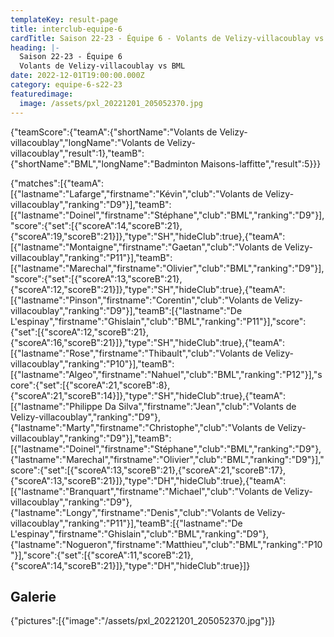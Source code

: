 ```yaml
---
templateKey: result-page
title: interclub-equipe-6
cardTitle: Saison 22-23 - Équipe 6 - Volants de Velizy-villacoublay vs BML
heading: |-
  Saison 22-23 - Équipe 6
  Volants de Velizy-villacoublay vs BML
date: 2022-12-01T19:00:00.000Z
category: equipe-6-s22-23
featuredimage:
  image: /assets/pxl_20221201_205052370.jpg
---
```

<teamscoreboard>{"teamScore":{"teamA":{"shortName":"Volants de Velizy-villacoublay","longName":"Volants de Velizy-villacoublay","result":1},"teamB":{"shortName":"BML","longName":"Badminton Maisons-laffitte","result":5}}}</teamscoreboard>

<scoreboard>{"matches":[{"teamA":[{"lastname":"Lafarge","firstname":"Kévin","club":"Volants de Velizy-villacoublay","ranking":"D9"}],"teamB":[{"lastname":"Doinel","firstname":"Stéphane","club":"BML","ranking":"D9"}],"score":{"set":[{"scoreA":14,"scoreB":21},{"scoreA":19,"scoreB":21}]},"type":"SH","hideClub":true},{"teamA":[{"lastname":"Montaigne","firstname":"Gaetan","club":"Volants de Velizy-villacoublay","ranking":"P11"}],"teamB":[{"lastname":"Marechal","firstname":"Olivier","club":"BML","ranking":"D9"}],"score":{"set":[{"scoreA":13,"scoreB":21},{"scoreA":12,"scoreB":21}]},"type":"SH","hideClub":true},{"teamA":[{"lastname":"Pinson","firstname":"Corentin","club":"Volants de Velizy-villacoublay","ranking":"D9"}],"teamB":[{"lastname":"De L'espinay","firstname":"Ghislain","club":"BML","ranking":"P11"}],"score":{"set":[{"scoreA":12,"scoreB":21},{"scoreA":16,"scoreB":21}]},"type":"SH","hideClub":true},{"teamA":[{"lastname":"Rose","firstname":"Thibault","club":"Volants de Velizy-villacoublay","ranking":"P10"}],"teamB":[{"lastname":"Algeo","firstname":"Nahuel","club":"BML","ranking":"P12"}],"score":{"set":[{"scoreA":21,"scoreB":8},{"scoreA":21,"scoreB":14}]},"type":"SH","hideClub":true},{"teamA":[{"lastname":"Philippe Da Silva","firstname":"Jean","club":"Volants de Velizy-villacoublay","ranking":"D9"},{"lastname":"Marty","firstname":"Christophe","club":"Volants de Velizy-villacoublay","ranking":"D9"}],"teamB":[{"lastname":"Doinel","firstname":"Stéphane","club":"BML","ranking":"D9"},{"lastname":"Marechal","firstname":"Olivier","club":"BML","ranking":"D9"}],"score":{"set":[{"scoreA":13,"scoreB":21},{"scoreA":21,"scoreB":17},{"scoreA":13,"scoreB":21}]},"type":"DH","hideClub":true},{"teamA":[{"lastname":"Branquart","firstname":"Michael","club":"Volants de Velizy-villacoublay","ranking":"D9"},{"lastname":"Longy","firstname":"Denis","club":"Volants de Velizy-villacoublay","ranking":"P11"}],"teamB":[{"lastname":"De L'espinay","firstname":"Ghislain","club":"BML","ranking":"D9"},{"lastname":"Nogueron","firstname":"Matthieu","club":"BML","ranking":"P10"}],"score":{"set":[{"scoreA":11,"scoreB":21},{"scoreA":14,"scoreB":21}]},"type":"DH","hideClub":true}]}</scoreboard>

## G﻿alerie

<gallery>{"pictures":[{"image":"/assets/pxl_20221201_205052370.jpg"}]}</gallery>